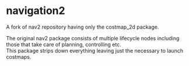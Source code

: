 # navigation2
A fork of nav2 repository having only the costmap_2d package.

The original nav2 package consists of multiple lifecycle nodes including those that take care of planning, controlling etc.
<br>
This package strips down everything leaving just the necessary to launch costmaps.<br>